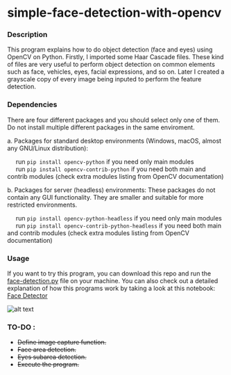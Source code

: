 # simple-face-detection-with-opencv

### Description
This program explains how to do object detection (face and eyes) using OpenCV on Python. Firstly, I imported some Haar Cascade files. These kind of files are very useful to perform object detection on common elements such as face, vehicles, eyes, facial expressions, and so on. Later I created a grayscale copy of every image being inputed to perform the feature detection.

### Dependencies
There are four different packages and you should select only one of them. Do not install multiple different packages in the same enviroment.

a. Packages for standard desktop environments (Windows, macOS, almost any GNU/Linux distribution):

&nbsp;&nbsp;&nbsp;&nbsp;&nbsp;run `pip install opencv-python` if you need only main modules  
&nbsp;&nbsp;&nbsp;&nbsp;&nbsp;run `pip install opencv-contrib-python` if you need both main and contrib modules (check extra modules listing from OpenCV documentation)

b. Packages for server (headless) environments:
These packages do not contain any GUI functionality. They are smaller and suitable for more restricted environments.

&nbsp;&nbsp;&nbsp;&nbsp;&nbsp;run `pip install opencv-python-headless` if you need only main modules  
&nbsp;&nbsp;&nbsp;&nbsp;&nbsp;run `pip install opencv-contrib-python-headless` if you need both main and contrib modules (check extra modules listing from OpenCV documentation)

### Usage
If you want to try this program, you can download this repo and run the [face-detection.py](https://github.com/igerardoh/simple-face-detection-with-opencv/blob/master/face-detection.py) file on your machine. You can also check out a detailed explanation of how this programs work by taking a look at this notebook: [Face Detector](https://nbviewer.jupyter.org/github/igerardoh/simple-face-detection-with-opencv/blob/master/face-detection-explained.ipynb)

![alt text](https://raw.githubusercontent.com/igerardoh/simple-face-detection-with-opencv/master/screenshot.png "Facial detection")

### TO-DO :
- ~~Define image capture function.~~
- ~~Face area detection.~~
- ~~Eyes subarea detection.~~
- ~~Execute the program.~~